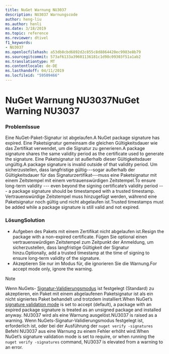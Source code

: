 ```yaml
---
title: NuGet Warnung NU3037
description: NU3037 Warnungscode
author: heng-liu
ms.author: henli
ms.date: 3/18/2019
ms.topic: reference
ms.reviewer: dtivel
f1_keywords:
- NU3037
ms.openlocfilehash: a53db8cbd6892d2c855c8d8864420ec9983e8b79
ms.sourcegitcommit: 573af6133a39601136181c1d98c09303f51a1ab2
ms.translationtype: MT
ms.contentlocale: de-DE
ms.lasthandoff: 04/11/2019
ms.locfileid: "59509466"
---
```

# <a name="nuget-warning-nu3037"></a><span data-ttu-id="f15c9-103">NuGet Warnung NU3037</span><span class="sxs-lookup"><span data-stu-id="f15c9-103">NuGet Warning NU3037</span></span>

### <a name="issue"></a><span data-ttu-id="f15c9-104">Problem</span><span class="sxs-lookup"><span data-stu-id="f15c9-104">Issue</span></span>

<span data-ttu-id="f15c9-105">Eine NuGet-Paket-Signatur ist abgelaufen.</span><span class="sxs-lookup"><span data-stu-id="f15c9-105">A NuGet package signature has expired.</span></span>
<span data-ttu-id="f15c9-106">Eine Paketsignatur gemeinsam die gleichen Gültigkeitsdauer wie das Zertifikat verwendet, um die Signatur zu generieren.</span><span class="sxs-lookup"><span data-stu-id="f15c9-106">A package signature shares the same validity period as the certificate used to generate the signature.</span></span> <span data-ttu-id="f15c9-107">Eine Paketsignatur ist außerhalb dieser Gültigkeitsdauer ungültig.</span><span class="sxs-lookup"><span data-stu-id="f15c9-107">A package signature is invalid outside of that validity period.</span></span>
<span data-ttu-id="f15c9-108">Um sicherzustellen, dass langfristige gültig---sogar außerhalb der Gültigkeitsdauer für das Signaturzertifikat---muss eine Paketsignatur mit einem Zeitstempel mit einem vertrauenswürdigen Zeitstempel.</span><span class="sxs-lookup"><span data-stu-id="f15c9-108">To ensure long-term validity --- even beyond the signing certificate’s validity period --- a package signature should be timestamped with a trusted timestamp.</span></span> <span data-ttu-id="f15c9-109">Vertrauenswürdige Zeitstempel muss hinzugefügt werden, während eine Paketsignatur noch gültig und nicht abgelaufen ist.</span><span class="sxs-lookup"><span data-stu-id="f15c9-109">Trusted timestamps must be added while a package signature is still valid and not expired.</span></span>


### <a name="solution"></a><span data-ttu-id="f15c9-110">Lösung</span><span class="sxs-lookup"><span data-stu-id="f15c9-110">Solution</span></span>

* <span data-ttu-id="f15c9-111">Aufgeben des Pakets mit einem Zertifikat nicht abgelaufen ist.</span><span class="sxs-lookup"><span data-stu-id="f15c9-111">Resign the package with a non-expired certificate.</span></span> <span data-ttu-id="f15c9-112">Fügen Sie optional einen vertrauenswürdigen Zeitstempel zum Zeitpunkt der Anmeldung, um sicherzustellen, dass langfristige Gültigkeit der Signatur hinzu.</span><span class="sxs-lookup"><span data-stu-id="f15c9-112">Optionally, add a trusted timestamp at the time of signing to ensure long-term validity of the signature.</span></span>
* <span data-ttu-id="f15c9-113">Akzeptieren Sie nur im Modus für, die ignorieren Sie die Warnung.</span><span class="sxs-lookup"><span data-stu-id="f15c9-113">For accept mode only, ignore the warning.</span></span>

> [!Note]
> <span data-ttu-id="f15c9-114">Wenn NuGets- [Signatur-Validierungsmodus](https://docs.microsoft.com/en-us/nuget/consume-packages/installing-signed-packages#configure-package-signature-requirements) ist festgelegt (Standard) zu akzeptieren, ein Paket mit einem abgelaufenen Paketsignatur ist als ein nicht signiertes Paket behandelt und trotzdem installiert.</span><span class="sxs-lookup"><span data-stu-id="f15c9-114">When NuGet’s [signature validation mode](https://docs.microsoft.com/en-us/nuget/consume-packages/installing-signed-packages#configure-package-signature-requirements) is set to accept (default), a package with an expired package signature is treated as an unsigned package and installed anyway.</span></span> <span data-ttu-id="f15c9-115">NU3037 wird als eine Warnung ausgelöst.</span><span class="sxs-lookup"><span data-stu-id="f15c9-115">NU3037 is raised as a warning.</span></span> <span data-ttu-id="f15c9-116">Wenn NuGets-Signatur-Validierungsmodus festgelegt ist, erforderlich ist, oder bei der Ausführung der `nuget verify -signatures` Befehl NU3037 aus eine Warnung zu einem Fehler erhöht wird.</span><span class="sxs-lookup"><span data-stu-id="f15c9-116">When NuGet’s signature validation mode is set to require, or when running the `nuget verify -signatures` command, NU3037 is elevated from a warning to an error.</span></span> 